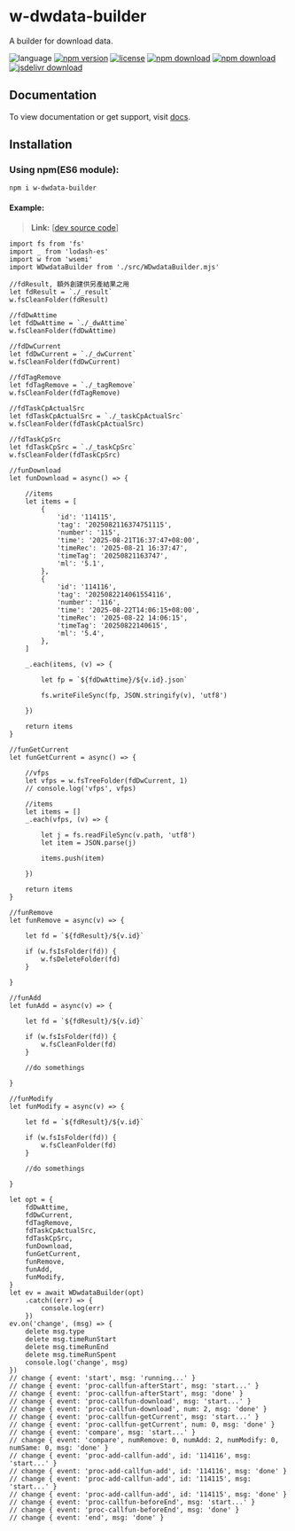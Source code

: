 # w-dwdata-builder
A builder for download data.

![language](https://img.shields.io/badge/language-JavaScript-orange.svg) 
[![npm version](http://img.shields.io/npm/v/w-dwdata-builder.svg?style=flat)](https://npmjs.org/package/w-dwdata-builder) 
[![license](https://img.shields.io/npm/l/w-dwdata-builder.svg?style=flat)](https://npmjs.org/package/w-dwdata-builder) 
[![npm download](https://img.shields.io/npm/dt/w-dwdata-builder.svg)](https://npmjs.org/package/w-dwdata-builder) 
[![npm download](https://img.shields.io/npm/dm/w-dwdata-builder.svg)](https://npmjs.org/package/w-dwdata-builder) 
[![jsdelivr download](https://img.shields.io/jsdelivr/npm/hm/w-dwdata-builder.svg)](https://www.jsdelivr.com/package/npm/w-dwdata-builder)

## Documentation
To view documentation or get support, visit [docs](https://yuda-lyu.github.io/w-dwdata-builder/global.html).

## Installation
### Using npm(ES6 module):
```alias
npm i w-dwdata-builder
```

#### Example:
> **Link:** [[dev source code](https://github.com/yuda-lyu/w-dwdata-builder/blob/master/g.mjs)]
```alias
import fs from 'fs'
import _ from 'lodash-es'
import w from 'wsemi'
import WDwdataBuilder from './src/WDwdataBuilder.mjs'

//fdResult, 額外創建供另產結果之用
let fdResult = `./_result`
w.fsCleanFolder(fdResult)

//fdDwAttime
let fdDwAttime = `./_dwAttime`
w.fsCleanFolder(fdDwAttime)

//fdDwCurrent
let fdDwCurrent = `./_dwCurrent`
w.fsCleanFolder(fdDwCurrent)

//fdTagRemove
let fdTagRemove = `./_tagRemove`
w.fsCleanFolder(fdTagRemove)

//fdTaskCpActualSrc
let fdTaskCpActualSrc = `./_taskCpActualSrc`
w.fsCleanFolder(fdTaskCpActualSrc)

//fdTaskCpSrc
let fdTaskCpSrc = `./_taskCpSrc`
w.fsCleanFolder(fdTaskCpSrc)

//funDownload
let funDownload = async() => {

    //items
    let items = [
        {
            'id': '114115',
            'tag': '2025082116374751115',
            'number': '115',
            'time': '2025-08-21T16:37:47+08:00',
            'timeRec': '2025-08-21 16:37:47',
            'timeTag': '20250821163747',
            'ml': '5.1',
        },
        {
            'id': '114116',
            'tag': '2025082214061554116',
            'number': '116',
            'time': '2025-08-22T14:06:15+08:00',
            'timeRec': '2025-08-22 14:06:15',
            'timeTag': '20250822140615',
            'ml': '5.4',
        },
    ]

    _.each(items, (v) => {

        let fp = `${fdDwAttime}/${v.id}.json`

        fs.writeFileSync(fp, JSON.stringify(v), 'utf8')

    })

    return items
}

//funGetCurrent
let funGetCurrent = async() => {

    //vfps
    let vfps = w.fsTreeFolder(fdDwCurrent, 1)
    // console.log('vfps', vfps)

    //items
    let items = []
    _.each(vfps, (v) => {

        let j = fs.readFileSync(v.path, 'utf8')
        let item = JSON.parse(j)

        items.push(item)

    })

    return items
}

//funRemove
let funRemove = async(v) => {

    let fd = `${fdResult}/${v.id}`

    if (w.fsIsFolder(fd)) {
        w.fsDeleteFolder(fd)
    }

}

//funAdd
let funAdd = async(v) => {

    let fd = `${fdResult}/${v.id}`

    if (w.fsIsFolder(fd)) {
        w.fsCleanFolder(fd)
    }

    //do somethings

}

//funModify
let funModify = async(v) => {

    let fd = `${fdResult}/${v.id}`

    if (w.fsIsFolder(fd)) {
        w.fsCleanFolder(fd)
    }

    //do somethings

}

let opt = {
    fdDwAttime,
    fdDwCurrent,
    fdTagRemove,
    fdTaskCpActualSrc,
    fdTaskCpSrc,
    funDownload,
    funGetCurrent,
    funRemove,
    funAdd,
    funModify,
}
let ev = await WDwdataBuilder(opt)
    .catch((err) => {
        console.log(err)
    })
ev.on('change', (msg) => {
    delete msg.type
    delete msg.timeRunStart
    delete msg.timeRunEnd
    delete msg.timeRunSpent
    console.log('change', msg)
})
// change { event: 'start', msg: 'running...' }
// change { event: 'proc-callfun-afterStart', msg: 'start...' }
// change { event: 'proc-callfun-afterStart', msg: 'done' }
// change { event: 'proc-callfun-download', msg: 'start...' }
// change { event: 'proc-callfun-download', num: 2, msg: 'done' }
// change { event: 'proc-callfun-getCurrent', msg: 'start...' }
// change { event: 'proc-callfun-getCurrent', num: 0, msg: 'done' }
// change { event: 'compare', msg: 'start...' }
// change { event: 'compare', numRemove: 0, numAdd: 2, numModify: 0, numSame: 0, msg: 'done' }
// change { event: 'proc-add-callfun-add', id: '114116', msg: 'start...' }
// change { event: 'proc-add-callfun-add', id: '114116', msg: 'done' }
// change { event: 'proc-add-callfun-add', id: '114115', msg: 'start...' }
// change { event: 'proc-add-callfun-add', id: '114115', msg: 'done' }
// change { event: 'proc-callfun-beforeEnd', msg: 'start...' }
// change { event: 'proc-callfun-beforeEnd', msg: 'done' }
// change { event: 'end', msg: 'done' }
```
